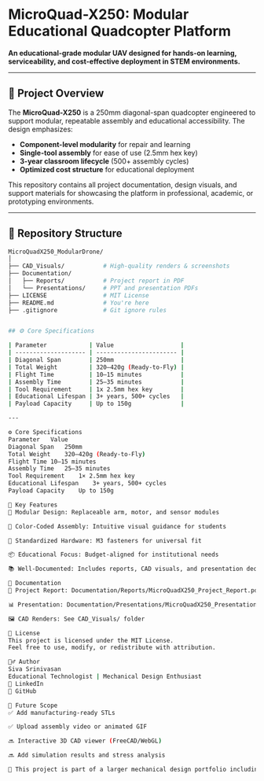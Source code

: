 # MicroQuad-X250: Modular Educational Quadcopter Platform

**An educational-grade modular UAV designed for hands-on learning, serviceability, and cost-effective deployment in STEM environments.**

---

## 📌 Project Overview

The **MicroQuad-X250** is a 250mm diagonal-span quadcopter engineered to support modular, repeatable assembly and educational accessibility. The design emphasizes:

- **Component-level modularity** for repair and learning  
- **Single-tool assembly** for ease of use (2.5mm hex key)  
- **3-year classroom lifecycle** (500+ assembly cycles)  
- **Optimized cost structure** for educational deployment  

This repository contains all project documentation, design visuals, and support materials for showcasing the platform in professional, academic, or prototyping environments.

---

## 🧰 Repository Structure

```bash
MicroQuadX250_ModularDrone/
│
├── CAD_Visuals/           # High-quality renders & screenshots
├── Documentation/
│   ├── Reports/           # Project report in PDF
│   └── Presentations/     # PPT and presentation PDFs
├── LICENSE                # MIT License
├── README.md              # You're here
├── .gitignore             # Git ignore rules


## ⚙️ Core Specifications

| Parameter            | Value                   |
| -------------------- | ----------------------- |
| Diagonal Span        | 250mm                   |
| Total Weight         | 320–420g (Ready-to-Fly) |
| Flight Time          | 10–15 minutes           |
| Assembly Time        | 25–35 minutes           |
| Tool Requirement     | 1x 2.5mm hex key        |
| Educational Lifespan | 3+ years, 500+ cycles   |
| Payload Capacity     | Up to 150g              |

---

⚙️ Core Specifications
Parameter	Value
Diagonal Span	250mm
Total Weight	320–420g (Ready-to-Fly)
Flight Time	10–15 minutes
Assembly Time	25–35 minutes
Tool Requirement	1× 2.5mm hex key
Educational Lifespan	3+ years, 500+ cycles
Payload Capacity	Up to 150g

🧠 Key Features
🔧 Modular Design: Replaceable arm, motor, and sensor modules

🧲 Color-Coded Assembly: Intuitive visual guidance for students

📏 Standardized Hardware: M3 fasteners for universal fit

📦 Educational Focus: Budget-aligned for institutional needs

📚 Well-Documented: Includes reports, CAD visuals, and presentation decks

📄 Documentation
📘 Project Report: Documentation/Reports/MicroQuadX250_Project_Report.pdf

📊 Presentation: Documentation/Presentations/MicroQuadX250_Presentation_Slides.pdf

🖼️ CAD Renders: See CAD_Visuals/ folder

🔐 License
This project is licensed under the MIT License.
Feel free to use, modify, or redistribute with attribution.

🙋‍♂️ Author
Siva Srinivasan
Educational Technologist | Mechanical Design Enthusiast
🔗 LinkedIn
🔗 GitHub

🚀 Future Scope
✅ Add manufacturing-ready STLs

✅ Upload assembly video or animated GIF

🔜 Interactive 3D CAD viewer (FreeCAD/WebGL)

🔜 Add simulation results and stress analysis

📢 This project is part of a larger mechanical design portfolio including PACJ (Portable AC Jacket) and HybridMarine-V1. Stay tuned for upcoming releases.
